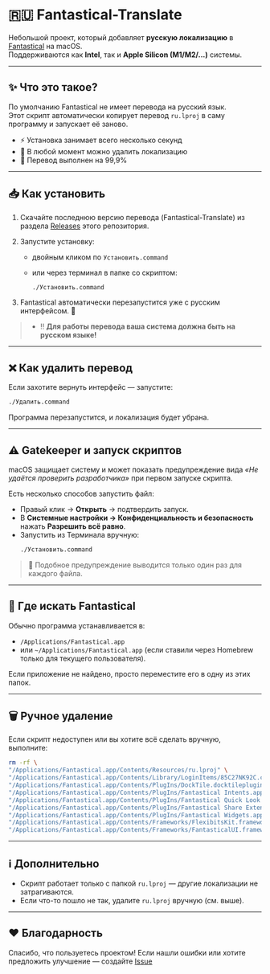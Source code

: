 
# 🇷🇺 Fantastical-Translate

Небольшой проект, который добавляет **русскую локализацию** в [Fantastical](https://flexibits.com/fantastical) на macOS.  
Поддерживаются как **Intel**, так и **Apple Silicon (M1/M2/...)** системы.  

---

## ✨ Что это такое?
По умолчанию Fantastical не имеет перевода на русский язык.  
Этот скрипт автоматически копирует перевод `ru.lproj` в саму программу и запускает её заново.  

- ⚡️ Установка занимает всего несколько секунд 
- 🔄 В любой момент можно удалить локализацию  
- 💙 Перевод выполнен на 99,9%

---

## 📥 Как установить
1. Скачайте последнюю версию перевода (Fantastical-Translate) из раздела [Releases](https://github.com/mwxkhmy/fantastical-russian-language/releases) этого репозитория.

2. Запустите установку:

   * двойным кликом по `Установить.command`
   * или через терминал в папке со скриптом:

     ```bash
     ./Установить.command
     ```

3. Fantastical автоматически перезапустится уже с русским интерфейсом. 🎉

> * ‼️ **Для работы перевода ваша система должна быть на русском языке!**

---

## ❌ Как удалить перевод

Если захотите вернуть интерфейс — запустите:

```bash
./Удалить.command
```

Программа перезапустится, и локализация будет убрана.

---

## ⚠️ Gatekeeper и запуск скриптов

macOS защищает систему и может показать предупреждение вида
*«Не удаётся проверить разработчика»* при первом запуске скрипта.

Есть несколько способов запустить файл:

* Правый клик → **Открыть** → подтвердить запуск.  
* В **Системные настройки → Конфиденциальность и безопасность** нажать **Разрешить всё равно**.  
* Запустить из Терминала вручную:
  ```bash
  ./Установить.command
  ```

> 📝 Подобное предупреждение выводится только один раз для каждого файла.

---

## 📂 Где искать Fantastical

Обычно программа устанавливается в:

* `/Applications/Fantastical.app`
* или `~/Applications/Fantastical.app` (если ставили через Homebrew только для текущего пользователя).

Если приложение не найдено, просто переместите его в одну из этих папок.

---

## 🗑 Ручное удаление

Если скрипт недоступен или вы хотите всё сделать вручную, выполните:

```bash
rm -rf \
"/Applications/Fantastical.app/Contents/Resources/ru.lproj" \
"/Applications/Fantastical.app/Contents/Library/LoginItems/85C27NK92C.com.flexibits.fantastical2.mac.helper.app/Contents/Resources/ru.lproj" \
"/Applications/Fantastical.app/Contents/PlugIns/DockTile.docktileplugin/Contents/Resources/ru.lproj" \
"/Applications/Fantastical.app/Contents/PlugIns/Fantastical Intents.appex/Contents/Resources/ru.lproj" \
"/Applications/Fantastical.app/Contents/PlugIns/Fantastical Quick Look Extension.appex/Contents/Resources/ru.lproj" \
"/Applications/Fantastical.app/Contents/PlugIns/Fantastical Share Extension.appex/Contents/Resources/ru.lproj" \
"/Applications/Fantastical.app/Contents/PlugIns/Fantastical Widgets.appex/Contents/Resources/ru.lproj" \
"/Applications/Fantastical.app/Contents/Frameworks/FlexibitsKit.framework/Versions/A/Resources/ru.lproj" \
"/Applications/Fantastical.app/Contents/Frameworks/FantasticalUI.framework/Versions/A/Resources/ru.lproj"
```

---

## ℹ️ Дополнительно

* Скрипт работает только с папкой `ru.lproj` — другие локализации не затрагиваются.
* Если что-то пошло не так, удалите `ru.lproj` вручную (см. выше).

---

## ❤️ Благодарность

Спасибо, что пользуетесь проектом!
Если нашли ошибки или хотите предложить улучшение — создайте [Issue](https://github.com/mwxkhmy/fantastical-russian-language/issues)
